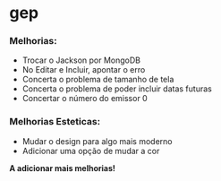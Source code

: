 # gep

### Melhorias:

- Trocar o Jackson por MongoDB
- No Editar e Incluir, apontar o erro
- Concerta o problema de tamanho de tela
- Concerta o problema de poder incluir datas futuras
- Concertar o número do emissor 0

### Melhorias Esteticas:

- Mudar o design para algo mais moderno
- Adicionar uma opção de mudar a cor

**A adicionar mais melhorias!**
